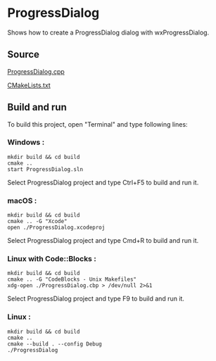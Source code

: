 # ProgressDialog

Shows how to create a ProgressDialog dialog with wxProgressDialog.

## Source

[ProgressDialog.cpp](ProgressDialog.cpp)

[CMakeLists.txt](CMakeLists.txt)

## Build and run

To build this project, open "Terminal" and type following lines:

### Windows :

``` shell
mkdir build && cd build
cmake .. 
start ProgressDialog.sln
```

Select ProgressDialog project and type Ctrl+F5 to build and run it.

### macOS :

``` shell
mkdir build && cd build
cmake .. -G "Xcode"
open ./ProgressDialog.xcodeproj
```

Select ProgressDialog project and type Cmd+R to build and run it.

### Linux with Code::Blocks :

``` shell
mkdir build && cd build
cmake .. -G "CodeBlocks - Unix Makefiles"
xdg-open ./ProgressDialog.cbp > /dev/null 2>&1
```

Select ProgressDialog project and type F9 to build and run it.

### Linux :

``` shell
mkdir build && cd build
cmake .. 
cmake --build . --config Debug
./ProgressDialog
```
